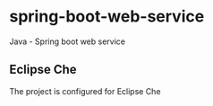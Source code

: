 # spring-boot-web-service
Java - Spring boot web service

## Eclipse Che

The project is configured for Eclipse Che
